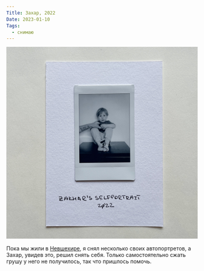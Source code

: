 ```yaml
---
Title: Захар, 2022
Date: 2023-01-10
Tags:
  - снимаю
---
```


![Автопортрет Захара](images/zakhars-selfportrait@2x.jpg)


Пока мы жили в [Невшехире][n], я снял несколько своих автопортретов, а Захар, увидев это, решил снять себя. Только самостоятельно сжать грушу у него не получилось, так что пришлось помочь.

[n]: https://ru.wikipedia.org/wiki/%D0%9D%D0%B5%D0%B2%D1%88%D0%B5%D1%85%D0%B8%D1%80